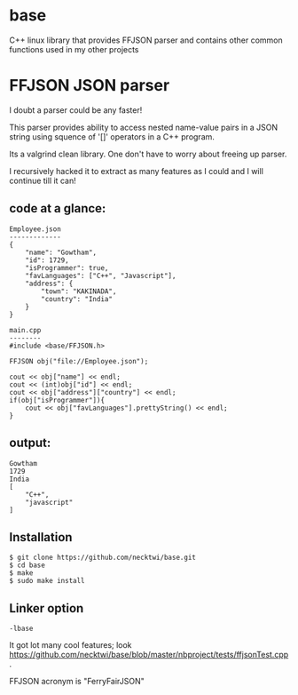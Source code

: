base
====

C++ linux library that provides FFJSON parser and contains other common functions used in my other projects

FFJSON JSON parser
==================
I doubt a parser could be any faster!

This parser provides ability to access nested name-value pairs in a JSON string using squence of '[]' operators in a C++ program.

Its a valgrind clean library. One don't have to worry about freeing up parser.

I recursively hacked it to extract as many features as I could and I will continue till it can!

code at a glance:
-----------------
	Employee.json
	-------------
	{
		"name":	"Gowtham",
		"id": 1729,
		"isProgrammer":	true,
		"favLanguages":	["C++", "Javascript"],
		"address": {
			"town": "KAKINADA",
			"country": "India"
		}
	}
	
	main.cpp
	--------
	#include <base/FFJSON.h>

	FFJSON obj("file://Employee.json");
	
	cout << obj["name"] << endl;
	cout << (int)obj["id"] << endl;
	cout << obj["address"]["country"] << endl;
	if(obj["isProgrammer"]){
		cout << obj["favLanguages"].prettyString() << endl;
	}

output:
-------
	Gowtham
	1729
	India
	[
		"C++",
		"javascript"
	]

Installation
------------
	$ git clone https://github.com/necktwi/base.git
	$ cd base
	$ make
	$ sudo make install

Linker option
--------------
	-lbase
	
It got lot many cool features; look https://github.com/necktwi/base/blob/master/nbproject/tests/ffjsonTest.cpp.

FFJSON acronym is "FerryFairJSON"
